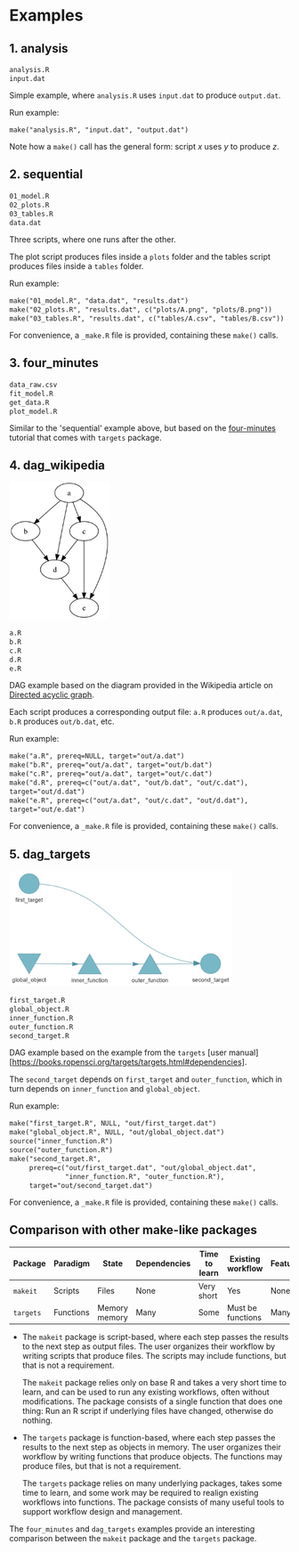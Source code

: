 # Examples

## 1. analysis

```
analysis.R
input.dat
```

Simple example, where `analysis.R` uses `input.dat` to produce `output.dat`.

Run example:

```{r}
make("analysis.R", "input.dat", "output.dat")
```

Note how a `make()` call has the general form: script *x* uses *y* to produce
*z*.

## 2. sequential

```
01_model.R
02_plots.R
03_tables.R
data.dat
```

Three scripts, where one runs after the other.

The plot script produces files inside a `plots` folder and the tables script
produces files inside a `tables` folder.

Run example:

```{r}
make("01_model.R", "data.dat", "results.dat")
make("02_plots.R", "results.dat", c("plots/A.png", "plots/B.png"))
make("03_tables.R", "results.dat", c("tables/A.csv", "tables/B.csv"))
```

For convenience, a `_make.R` file is provided, containing these `make()` calls.

## 3. four_minutes

```
data_raw.csv
fit_model.R
get_data.R
plot_model.R
```

Similar to the 'sequential' example above, but based on the
[four-minutes](https://github.com/wlandau/targets-four-minutes) tutorial that
comes with `targets` package.

## 4. dag_wikipedia

<img src="dag_wikipedia.png" alt="diagram" width="180">

```
a.R
b.R
c.R
d.R
e.R
```

DAG example based on the diagram provided in the Wikipedia article on [Directed
acyclic graph](https://en.wikipedia.org/wiki/Directed_acyclic_graph).

Each script produces a corresponding output file: `a.R` produces `out/a.dat`,
`b.R` produces `out/b.dat`, etc.

Run example:

```
make("a.R", prereq=NULL, target="out/a.dat")
make("b.R", prereq="out/a.dat", target="out/b.dat")
make("c.R", prereq="out/a.dat", target="out/c.dat")
make("d.R", prereq=c("out/a.dat", "out/b.dat", "out/c.dat"), target="out/d.dat")
make("e.R", prereq=c("out/a.dat", "out/c.dat", "out/d.dat"), target="out/e.dat")
```

For convenience, a `_make.R` file is provided, containing these `make()` calls.

## 5. dag_targets

<img src="dag_targets.png" alt="diagram" width="400">

```
first_target.R
global_object.R
inner_function.R
outer_function.R
second_target.R
```

DAG example based on the example from the `targets` [user
manual][https://books.ropensci.org/targets/targets.html#dependencies].

The `second_target` depends on `first_target` and `outer_function`, which in
turn depends on `inner_function` and `global_object`.

Run example:

```
make("first_target.R", NULL, "out/first_target.dat")
make("global_object.R", NULL, "out/global_object.dat")
source("inner_function.R")
source("outer_function.R")
make("second_target.R",
     prereq=c("out/first_target.dat", "out/global_object.dat",
              "inner_function.R", "outer_function.R"),
     target="out/second_target.dat")
```

For convenience, a `_make.R` file is provided, containing these `make()` calls.

## Comparison with other make-like packages

Package   | Paradigm  | State         | Dependencies | Time to learn | Existing workflow | Features
--------- | --------- | ------------- | ------------ | ------------- | ----------------- | --------
`makeit`  | Scripts   | Files         | None         | Very short    | Yes               | None
`targets` | Functions | Memory memory | Many         | Some          | Must be functions | Many

- The `makeit` package is script-based, where each step passes the results to
  the next step as output files. The user organizes their workflow by writing
  scripts that produce files. The scripts may include functions, but that is not
  a requirement.
  
  The `makeit` package relies only on base R and takes a very short time to
  learn, and can be used to run any existing workflows, often without
  modifications. The package consists of a single function that does one thing:
  Run an R script if underlying files have changed, otherwise do nothing.

- The `targets` package is function-based, where each step passes the results to
  the next step as objects in memory. The user organizes their workflow by
  writing functions that produce objects. The functions may produce files, but
  that is not a requirement.
  
  The `targets` package relies on many underlying packages, takes some time to
  learn, and some work may be required to realign existing workflows into
  functions. The package consists of many useful tools to support workflow
  design and management.

The `four_minutes` and `dag_targets` examples provide an interesting comparison
between the `makeit` package and the `targets` package.
